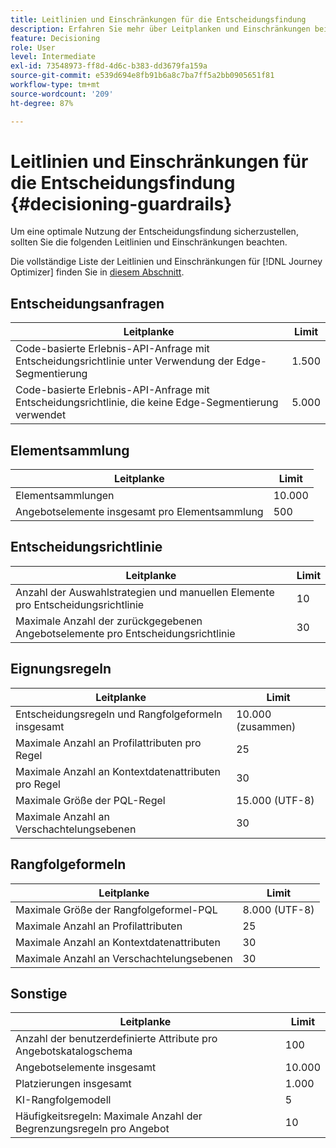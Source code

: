 ```yaml
---
title: Leitlinien und Einschränkungen für die Entscheidungsfindung
description: Erfahren Sie mehr über Leitplanken und Einschränkungen bei Decisioning.
feature: Decisioning
role: User
level: Intermediate
exl-id: 73548973-ff8d-4d6c-b383-dd3679fa159a
source-git-commit: e539d694e8fb91b6a8c7ba7ff5a2bb0905651f81
workflow-type: tm+mt
source-wordcount: '209'
ht-degree: 87%

---
```


# Leitlinien und Einschränkungen für die Entscheidungsfindung {#decisioning-guardrails}

Um eine optimale Nutzung der Entscheidungsfindung sicherzustellen, sollten Sie die folgenden Leitlinien und Einschränkungen beachten.

Die vollständige Liste der Leitlinien und Einschränkungen für [!DNL Journey Optimizer] finden Sie in [diesem Abschnitt](../start/guardrails.md).

## Entscheidungsanfragen

| Leitplanke | Limit |
| ------- | ------- |
| Code-basierte Erlebnis-API-Anfrage mit Entscheidungsrichtlinie unter Verwendung der Edge-Segmentierung | 1.500 |
| Code-basierte Erlebnis-API-Anfrage mit Entscheidungsrichtlinie, die keine Edge-Segmentierung verwendet | 5.000 |

## Elementsammlung

| Leitplanke | Limit |
| ------- | ------- |
| Elementsammlungen | 10.000 |
| Angebotselemente insgesamt pro Elementsammlung | 500 |

## Entscheidungsrichtlinie

| Leitplanke | Limit |
| ------- | ------- |
| Anzahl der Auswahlstrategien und manuellen Elemente pro Entscheidungsrichtlinie | 10 |
| Maximale Anzahl der zurückgegebenen Angebotselemente pro Entscheidungsrichtlinie | 30 |

## Eignungsregeln

| Leitplanke | Limit |
| ------- | ------- |
| Entscheidungsregeln und Rangfolgeformeln insgesamt | 10.000 (zusammen) |
| Maximale Anzahl an Profilattributen pro Regel | 25 |
| Maximale Anzahl an Kontextdatenattributen pro Regel | 30 |
| Maximale Größe der PQL-Regel | 15.000 (UTF-8) |
| Maximale Anzahl an Verschachtelungsebenen | 30 |

## Rangfolgeformeln

| Leitplanke | Limit |
| ------- | ------- |
| Maximale Größe der Rangfolgeformel-PQL | 8.000 (UTF-8) |
| Maximale Anzahl an Profilattributen | 25 |
| Maximale Anzahl an Kontextdatenattributen | 30 |
| Maximale Anzahl an Verschachtelungsebenen | 30 |

## Sonstige

| Leitplanke | Limit |
| ------- | ------- |
| Anzahl der benutzerdefinierte Attribute pro Angebotskatalogschema | 100 |
| Angebotselemente insgesamt | 10.000 |
| Platzierungen insgesamt | 1.000 |
| KI-Rangfolgemodell | 5 |
| Häufigkeitsregeln: Maximale Anzahl der Begrenzungsregeln pro Angebot | 10 |
